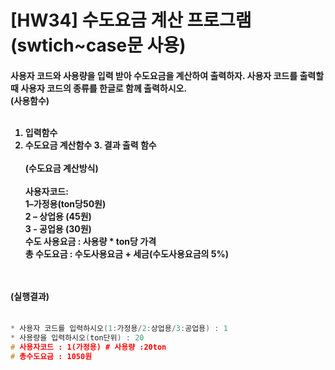 # [HW34] 수도요금 계산 프로그램 (swtich~case문 사용)


<h4>

사용자 코드와 사용량을 입력 받아 수도요금을 계산하여 출력하자. 사용자 코드를 출력할 때 사용자 코드의 종류를 한글로 함께 출력하시오.</br>
(사용함수)</br></br>
1. 입력함수</br>
2. 수도요금 계산함수 3. 결과 출력 함수</br></br>
(수도요금 계산방식)</br></br>
사용자코드: </br>
1–가정용(ton당50원)</br>
2 – 상업용 (45원)</br>
3 - 공업용 (30원) </br>
수도 사용요금 : 사용량 * ton당 가격</br>
총 수도요금 : 수도사용요금 + 세금(수도사용요금의 5%)


</br></br>
(실행결과)
</br></br></h4>

```cpp
* 사용자 코드를 입력하시오(1:가정용/2:상업용/3:공업용) : 1 
* 사용량을 입력하시오(ton단위) : 20
# 사용자코드 : 1(가정용) # 사용량 :20ton
# 총수도요금 : 1050원
```